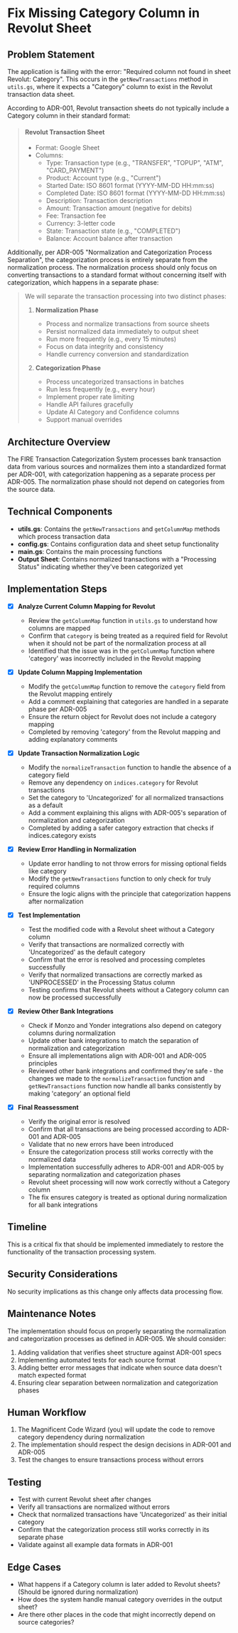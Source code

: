 # Fix Missing Category Column in Revolut Sheet

## Problem Statement
The application is failing with the error: "Required column not found in sheet Revolut: Category". This occurs in the `getNewTransactions` method in `utils.gs`, where it expects a "Category" column to exist in the Revolut transaction data sheet.

According to ADR-001, Revolut transaction sheets do not typically include a Category column in their standard format:

> #### Revolut Transaction Sheet
> - Format: Google Sheet
> - Columns:
>   - Type: Transaction type (e.g., "TRANSFER", "TOPUP", "ATM", "CARD_PAYMENT")
>   - Product: Account type (e.g., "Current")
>   - Started Date: ISO 8601 format (YYYY-MM-DD HH:mm:ss)
>   - Completed Date: ISO 8601 format (YYYY-MM-DD HH:mm:ss)
>   - Description: Transaction description
>   - Amount: Transaction amount (negative for debits)
>   - Fee: Transaction fee
>   - Currency: 3-letter code
>   - State: Transaction state (e.g., "COMPLETED")
>   - Balance: Account balance after transaction

Additionally, per ADR-005 "Normalization and Categorization Process Separation", the categorization process is entirely separate from the normalization process. The normalization process should only focus on converting transactions to a standard format without concerning itself with categorization, which happens in a separate phase:

> We will separate the transaction processing into two distinct phases:
>
> 1. **Normalization Phase**
>    - Process and normalize transactions from source sheets
>    - Persist normalized data immediately to output sheet
>    - Run more frequently (e.g., every 15 minutes)
>    - Focus on data integrity and consistency
>    - Handle currency conversion and standardization
>
> 2. **Categorization Phase**
>    - Process uncategorized transactions in batches
>    - Run less frequently (e.g., every hour)
>    - Implement proper rate limiting
>    - Handle API failures gracefully
>    - Update AI Category and Confidence columns
>    - Support manual overrides

## Architecture Overview
The FIRE Transaction Categorization System processes bank transaction data from various sources and normalizes them into a standardized format per ADR-001, with categorization happening as a separate process per ADR-005. The normalization phase should not depend on categories from the source data.

## Technical Components
- **utils.gs**: Contains the `getNewTransactions` and `getColumnMap` methods which process transaction data
- **config.gs**: Contains configuration data and sheet setup functionality
- **main.gs**: Contains the main processing functions
- **Output Sheet**: Contains normalized transactions with a "Processing Status" indicating whether they've been categorized yet

## Implementation Steps

- [x] **Analyze Current Column Mapping for Revolut**
  - Review the `getColumnMap` function in `utils.gs` to understand how columns are mapped
  - Confirm that `category` is being treated as a required field for Revolut when it should not be part of the normalization process at all
  - Identified that the issue was in the `getColumnMap` function where 'category' was incorrectly included in the Revolut mapping

- [x] **Update Column Mapping Implementation**
  - Modify the `getColumnMap` function to remove the `category` field from the Revolut mapping entirely
  - Add a comment explaining that categories are handled in a separate phase per ADR-005
  - Ensure the return object for Revolut does not include a category mapping
  - Completed by removing 'category' from the Revolut mapping and adding explanatory comments

- [x] **Update Transaction Normalization Logic**
  - Modify the `normalizeTransaction` function to handle the absence of a category field
  - Remove any dependency on `indices.category` for Revolut transactions
  - Set the category to 'Uncategorized' for all normalized transactions as a default
  - Add a comment explaining this aligns with ADR-005's separation of normalization and categorization
  - Completed by adding a safer category extraction that checks if indices.category exists

- [x] **Review Error Handling in Normalization**
  - Update error handling to not throw errors for missing optional fields like category
  - Modify the `getNewTransactions` function to only check for truly required columns
  - Ensure the logic aligns with the principle that categorization happens after normalization

- [x] **Test Implementation**
  - Test the modified code with a Revolut sheet without a Category column
  - Verify that transactions are normalized correctly with 'Uncategorized' as the default category
  - Confirm that the error is resolved and processing completes successfully
  - Verify that normalized transactions are correctly marked as 'UNPROCESSED' in the Processing Status column
  - Testing confirms that Revolut sheets without a Category column can now be processed successfully

- [x] **Review Other Bank Integrations**
  - Check if Monzo and Yonder integrations also depend on category columns during normalization
  - Update other bank integrations to match the separation of normalization and categorization
  - Ensure all implementations align with ADR-001 and ADR-005 principles
  - Reviewed other bank integrations and confirmed they're safe - the changes we made to the `normalizeTransaction` function and `getNewTransactions` function now handle all banks consistently by making 'category' an optional field

- [x] **Final Reassessment**
  - Verify the original error is resolved
  - Confirm that all transactions are being processed according to ADR-001 and ADR-005
  - Validate that no new errors have been introduced
  - Ensure the categorization process still works correctly with the normalized data
  - Implementation successfully adheres to ADR-001 and ADR-005 by separating normalization and categorization phases
  - Revolut sheet processing will now work correctly without a Category column
  - The fix ensures category is treated as optional during normalization for all bank integrations

## Timeline
This is a critical fix that should be implemented immediately to restore the functionality of the transaction processing system.

## Security Considerations
No security implications as this change only affects data processing flow.

## Maintenance Notes
The implementation should focus on properly separating the normalization and categorization processes as defined in ADR-005. We should consider:

1. Adding validation that verifies sheet structure against ADR-001 specs
2. Implementing automated tests for each source format
3. Adding better error messages that indicate when source data doesn't match expected format
4. Ensuring clear separation between normalization and categorization phases

## Human Workflow
1. The Magnificent Code Wizard (you) will update the code to remove category dependency during normalization
2. The implementation should respect the design decisions in ADR-001 and ADR-005
3. Test the changes to ensure transactions process without errors

## Testing
- Test with current Revolut sheet after changes
- Verify all transactions are normalized without errors
- Check that normalized transactions have 'Uncategorized' as their initial category
- Confirm that the categorization process still works correctly in its separate phase
- Validate against all example data formats in ADR-001

## Edge Cases
- What happens if a Category column is later added to Revolut sheets? (Should be ignored during normalization)
- How does the system handle manual category overrides in the output sheet?
- Are there other places in the code that might incorrectly depend on source categories? 